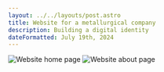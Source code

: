 ```yaml
---
layout: ../../layouts/post.astro
title: Website for a metallurgical company
description: Building a digital identity
dateFormatted: July 19th, 2024
---
```

![Website home page](/portfolio/assets/images/tolaba/gif01.gif)
![Website about page](/portfolio/assets/images/tolaba/gif02.gif)